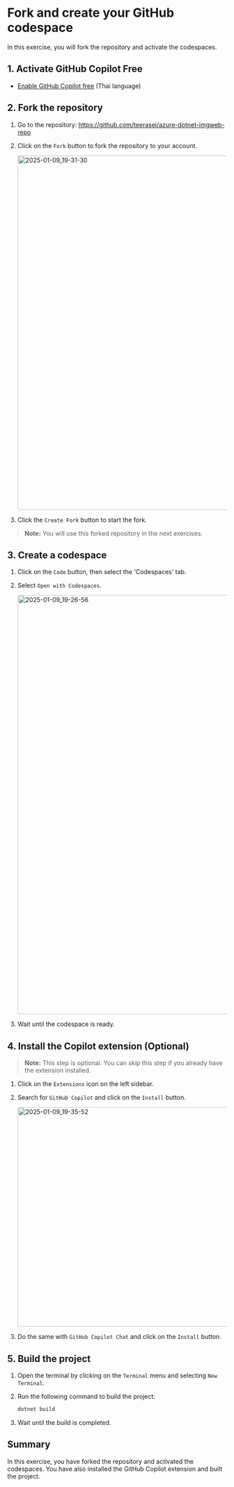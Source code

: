 # Fork and create your GitHub codespace

In this exercise, you will fork the repository and activate the codespaces.

## 1. Activate GitHub Copilot Free

- [Enable GitHub Copilot free](https://nextflow.in.th/2025/how-to-use-github-copilot-for-free-thai/) (Thai language)

## 2. Fork the repository

1. Go to the repository: https://github.com/teerasej/azure-dotnet-imgweb-repo
2. Click on the `Fork` button to fork the repository to your account.
   
   <img width="812" alt="2025-01-09_19-31-30" src="https://github.com/user-attachments/assets/8e654b61-08e4-40b3-9011-249f8dbcff0d" />

3. Click the `Create Fork` button to start the fork.

> **Note:** You will use this forked repository in the next exercises.

## 3. Create a codespace

1. Click on the `Code` button, then select the 'Codespaces' tab.
2. Select `Open with Codespaces`.

    <img width="960" alt="2025-01-09_19-26-56" src="https://github.com/user-attachments/assets/b6423cf1-1e62-4cf6-b369-168108718f75" />

3. Wait until the codespace is ready.

## 4. Install the Copilot extension (Optional)

> **Note:** This step is optional. You can skip this step if you already have the extension installed.

1. Click on the `Extensions` icon on the left sidebar.
2. Search for `GitHub Copilot` and click on the `Install` button.

    <img width="503" alt="2025-01-09_19-35-52" src="https://github.com/user-attachments/assets/a9c85731-adee-4f2a-9580-bc672b02d73a" />

3. Do the same with `GitHub Copilot Chat` and click on the `Install` button.

## 5. Build the project

1. Open the terminal by clicking on the `Terminal` menu and selecting `New Terminal`.
2. Run the following command to build the project:

    ```bash
    dotnet build
    ```

3. Wait until the build is completed.

## Summary

In this exercise, you have forked the repository and activated the codespaces. You have also installed the GitHub Copilot extension and built the project.